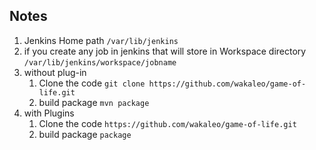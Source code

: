 ## Notes
 1. Jenkins Home path ```/var/lib/jenkins``` 
 2. if you create any job in jenkins that will store in Workspace directory ```/var/lib/jenkins/workspace/jobname``` 
 3. without plug-in 
     1. Clone the code ```git clone https://github.com/wakaleo/game-of-life.git```
     2. build package ```mvn package``` 
 4. with Plugins 
     1. Clone the code ```https://github.com/wakaleo/game-of-life.git```
     2. build package ```package```  